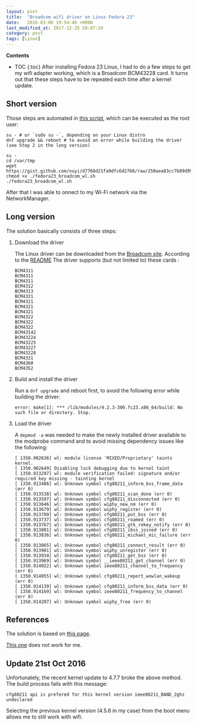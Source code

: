 ```yaml
---
layout: post
title:  "Broadcom wifi driver on Linux Fedora 23"
date:   2016-03-06 19:54:46 +0000
last_modified_at: 2017-12-25 20:07:26
category: post
tags: [Linux]
---
```


**Contents**
* TOC
{:toc}
After installing Fedora 23 Linux, I had to do a few steps to get my wifi adapter working, which is a Broadcom BCM43228 card. It turns out that these steps have to be repeated each time after a kernel update.

## Short version

Those steps are automated in [this script](https://gist.github.com/ouyi/d7768d21fa9dfc6d27b0/raw/250aea83cc7b09d99c01fe41e50249c9702082e7/fedora23_broadcom_wl.sh), which can be executed as the root user:

```
su - # or `sudo su -`, depending on your Linux distro
dnf upgrade && reboot # to avoid an error while building the driver (see Step 2 in the long version)

su -
cd /var/tmp
wget https://gist.github.com/ouyi/d7768d21fa9dfc6d27b0/raw/250aea83cc7b09d99c01fe41e50249c9702082e7/fedora23_broadcom_wl.sh
chmod +x ./fedora23_broadcom_wl.sh
./fedora23_broadcom_wl.sh
```

After that I was able to onnect to my Wi-Fi network via the NetworkManager.

## Long version

The solution basically consists of three steps:

1. Download the driver

    The Linux driver can be downloaded from the [Broadcom site](https://www.broadcom.com/support/802.11). According to the [README](https://www.broadcom.com/docs/linux_sta/README_6.30.223.271.txt) The driver supports (but not limited to) these cards :

    ```
    BCM4311
    BCM4311
    BCM4311
    BCM4312
    BCM4313
    BCM4321
    BCM4321
    BCM4321
    BCM4321
    BCM4322
    BCM4322
    BCM4322
    BCM43142
    BCM43224
    BCM43225
    BCM43227
    BCM43228
    BCM4331
    BCM4360
    BCM4352
    ```

2. Build and install the driver

    Run a `dnf upgrade` and reboot first, to avoid the following error while building the driver:

    ```
    error: make[1]: *** /lib/modules/4.2.3-300.fc23.x86_64/build: No such file or directory. Stop.
    ```

3. Load the driver

    A `depmod -a` was needed to make the newly installed driver available to the modprobe command and to avoid missing dependency issues like the following:

    ```
    [ 1350.902636] wl: module license 'MIXED/Proprietary' taints kernel.
    [ 1350.902649] Disabling lock debugging due to kernel taint
    [ 1350.913297] wl: module verification failed: signature and/or required key missing - tainting kernel
    [ 1350.913486] wl: Unknown symbol cfg80211_inform_bss_frame_data (err 0)
    [ 1350.913538] wl: Unknown symbol cfg80211_scan_done (err 0)
    [ 1350.913597] wl: Unknown symbol cfg80211_disconnected (err 0)
    [ 1350.913646] wl: Unknown symbol wiphy_new_nm (err 0)
    [ 1350.913679] wl: Unknown symbol wiphy_register (err 0)
    [ 1350.913709] wl: Unknown symbol cfg80211_put_bss (err 0)
    [ 1350.913737] wl: Unknown symbol cfg80211_roamed (err 0)
    [ 1350.913767] wl: Unknown symbol cfg80211_gtk_rekey_notify (err 0)
    [ 1350.913801] wl: Unknown symbol cfg80211_ibss_joined (err 0)
    [ 1350.913836] wl: Unknown symbol cfg80211_michael_mic_failure (err 0)
    [ 1350.913865] wl: Unknown symbol cfg80211_connect_result (err 0)
    [ 1350.913901] wl: Unknown symbol wiphy_unregister (err 0)
    [ 1350.913934] wl: Unknown symbol cfg80211_get_bss (err 0)
    [ 1350.913969] wl: Unknown symbol __ieee80211_get_channel (err 0)
    [ 1350.914022] wl: Unknown symbol ieee80211_channel_to_frequency (err 0)
    [ 1350.914055] wl: Unknown symbol cfg80211_report_wowlan_wakeup (err 0)
    [ 1350.914139] wl: Unknown symbol cfg80211_inform_bss_data (err 0)
    [ 1350.914169] wl: Unknown symbol ieee80211_frequency_to_channel (err 0)
    [ 1350.914207] wl: Unknown symbol wiphy_free (err 0)
    ```

## References

The solution is based on [this page](https://onpub.com/install-broadcom-linux-wi-fi-driver-on-fedora-23-s7-a192).

[This one](http://www.cyberciti.biz/faq/fedora-linux-install-broadcom-wl-sta-wireless-driver-for-bcm43228/) does not work for me.

## Update 21st Oct 2016

Unfortunately, the recent kernel update to 4.7.7 broke the above method. The build process fails with this message:

```
cfg80211 api is prefered for this kernel version ieee80211_BAND_2ghz undeclared
```

Selecting the previous kernel version (4.5.6 in my case) from the boot menu allows me to still work with wifi.

